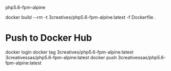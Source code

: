 php5.6-fpm-alpine

docker build  --rm  -t 3creatives/php5.6-fpm-alpine:latest -f Dockerfile .

Push to Docker Hub
===================

docker login
docker tag 3creatives/php5.6-fpm-alpine:latest 3creativessas/php5.6-fpm-alpine:latest
docker push 3creativessas/php5.6-fpm-alpine:latest
